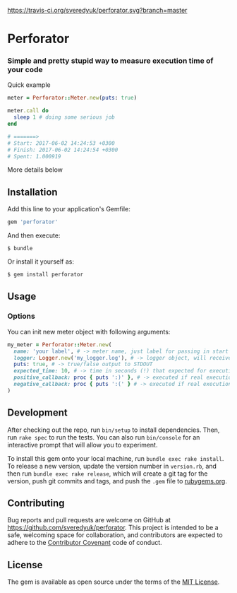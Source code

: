 https://travis-ci.org/sveredyuk/perforator.svg?branch=master

# Perforator

### Simple and pretty stupid way to measure execution time of your code

Quick example
```ruby
meter = Perforator::Meter.new(puts: true)

meter.call do
  sleep 1 # doing some serious job
end

# =======>
# Start: 2017-06-02 14:24:53 +0300
# Finish: 2017-06-02 14:24:54 +0300
# Spent: 1.000919
```

More details below

## Installation

Add this line to your application's Gemfile:

```ruby
gem 'perforator'
```

And then execute:

    $ bundle

Or install it yourself as:

    $ gem install perforator

## Usage

### Options
You can init new meter object with following arguments:

```ruby
my_meter = Perforator::Meter.new(
  name: 'your label', # -> meter name, just label for passing in start line # =======> your label
  logger: Logger.new('my_logger.log'), # -> logger object, will receive :info at each step
  puts: true, # -> true/false output to STDOUT
  expected_time: 10, # -> time in seconds (!) that expected for execution
  positive_callback: proc { puts ':)' }, # -> executed if real execution less than expected
  negative_callback: proc { puts ':(' } # -> executed if real execution more than expected
)
```

## Development

After checking out the repo, run `bin/setup` to install dependencies. Then, run `rake spec` to run the tests. You can also run `bin/console` for an interactive prompt that will allow you to experiment.

To install this gem onto your local machine, run `bundle exec rake install`. To release a new version, update the version number in `version.rb`, and then run `bundle exec rake release`, which will create a git tag for the version, push git commits and tags, and push the `.gem` file to [rubygems.org](https://rubygems.org).

## Contributing

Bug reports and pull requests are welcome on GitHub at https://github.com/sveredyuk/perforator. This project is intended to be a safe, welcoming space for collaboration, and contributors are expected to adhere to the [Contributor Covenant](http://contributor-covenant.org) code of conduct.


## License

The gem is available as open source under the terms of the [MIT License](http://opensource.org/licenses/MIT).

